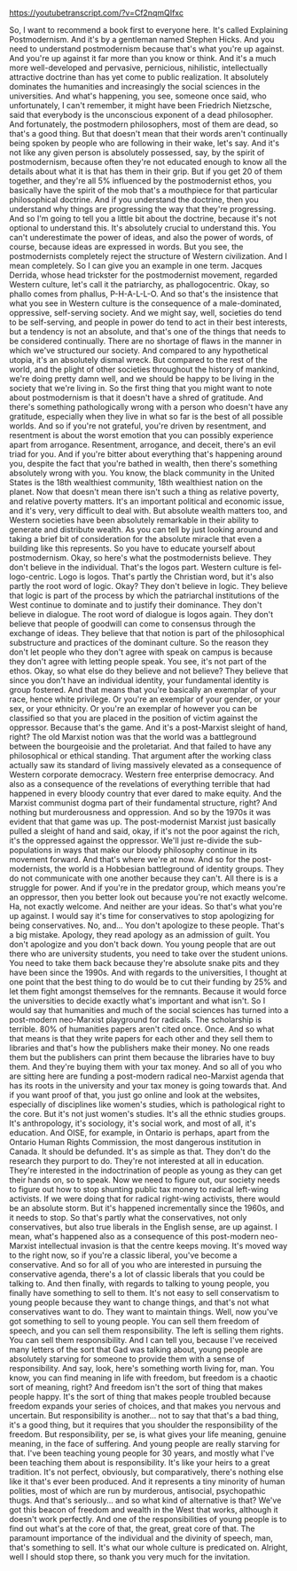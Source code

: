https://youtubetranscript.com/?v=Cf2nqmQIfxc

 So, I want to recommend a book first to everyone here. It's called Explaining Postmodernism. And it's by a gentleman named Stephen Hicks. And you need to understand postmodernism because that's what you're up against. And you're up against it far more than you know or think. And it's a much more well-developed and pervasive, pernicious, nihilistic, intellectually attractive doctrine than has yet come to public realization. It absolutely dominates the humanities and increasingly the social sciences in the universities. And what's happening, you see, someone once said, who unfortunately, I can't remember, it might have been Friedrich Nietzsche, said that everybody is the unconscious exponent of a dead philosopher. And fortunately, the postmodern philosophers, most of them are dead, so that's a good thing. But that doesn't mean that their words aren't continually being spoken by people who are following in their wake, let's say. And it's not like any given person is absolutely possessed, say, by the spirit of postmodernism, because often they're not educated enough to know all the details about what it is that has them in their grip. But if you get 20 of them together, and they're all 5% influenced by the postmodernist ethos, you basically have the spirit of the mob that's a mouthpiece for that particular philosophical doctrine. And if you understand the doctrine, then you understand why things are progressing the way that they're progressing. And so I'm going to tell you a little bit about the doctrine, because it's not optional to understand this. It's absolutely crucial to understand this. You can't underestimate the power of ideas, and also the power of words, of course, because ideas are expressed in words. But you see, the postmodernists completely reject the structure of Western civilization. And I mean completely. So I can give you an example in one term. Jacques Derrida, whose head trickster for the postmodernist movement, regarded Western culture, let's call it the patriarchy, as phallogocentric. Okay, so phallo comes from phallus, P-H-A-L-L-O. And so that's the insistence that what you see in Western culture is the consequence of a male-dominated, oppressive, self-serving society. And we might say, well, societies do tend to be self-serving, and people in power do tend to act in their best interests, but a tendency is not an absolute, and that's one of the things that needs to be considered continually. There are no shortage of flaws in the manner in which we've structured our society. And compared to any hypothetical utopia, it's an absolutely dismal wreck. But compared to the rest of the world, and the plight of other societies throughout the history of mankind, we're doing pretty damn well, and we should be happy to be living in the society that we're living in. So the first thing that you might want to note about postmodernism is that it doesn't have a shred of gratitude. And there's something pathologically wrong with a person who doesn't have any gratitude, especially when they live in what so far is the best of all possible worlds. And so if you're not grateful, you're driven by resentment, and resentment is about the worst emotion that you can possibly experience apart from arrogance. Resentment, arrogance, and deceit, there's an evil triad for you. And if you're bitter about everything that's happening around you, despite the fact that you're bathed in wealth, then there's something absolutely wrong with you. You know, the black community in the United States is the 18th wealthiest community, 18th wealthiest nation on the planet. Now that doesn't mean there isn't such a thing as relative poverty, and relative poverty matters. It's an important political and economic issue, and it's very, very difficult to deal with. But absolute wealth matters too, and Western societies have been absolutely remarkable in their ability to generate and distribute wealth. As you can tell by just looking around and taking a brief bit of consideration for the absolute miracle that even a building like this represents. So you have to educate yourself about postmodernism. Okay, so here's what the postmodernists believe. They don't believe in the individual. That's the logos part. Western culture is fel-logo-centric. Logo is logos. That's partly the Christian word, but it's also partly the root word of logic. Okay? They don't believe in logic. They believe that logic is part of the process by which the patriarchal institutions of the West continue to dominate and to justify their dominance. They don't believe in dialogue. The root word of dialogue is logos again. They don't believe that people of goodwill can come to consensus through the exchange of ideas. They believe that that notion is part of the philosophical substructure and practices of the dominant culture. So the reason they don't let people who they don't agree with speak on campus is because they don't agree with letting people speak. You see, it's not part of the ethos. Okay, so what else do they believe and not believe? They believe that since you don't have an individual identity, your fundamental identity is group fostered. And that means that you're basically an exemplar of your race, hence white privilege. Or you're an exemplar of your gender, or your sex, or your ethnicity. Or you're an exemplar of however you can be classified so that you are placed in the position of victim against the oppressor. Because that's the game. And it's a post-Marxist sleight of hand, right? The old Marxist notion was that the world was a battleground between the bourgeoisie and the proletariat. And that failed to have any philosophical or ethical standing. That argument after the working class actually saw its standard of living massively elevated as a consequence of Western corporate democracy. Western free enterprise democracy. And also as a consequence of the revelations of everything terrible that had happened in every bloody country that ever dared to make equity. And the Marxist communist dogma part of their fundamental structure, right? And nothing but murderousness and oppression. And so by the 1970s it was evident that that game was up. The post-modernist Marxist just basically pulled a sleight of hand and said, okay, if it's not the poor against the rich, it's the oppressed against the oppressor. We'll just re-divide the sub-populations in ways that make our bloody philosophy continue in its movement forward. And that's where we're at now. And so for the post-modernists, the world is a Hobbesian battleground of identity groups. They do not communicate with one another because they can't. All there is is a struggle for power. And if you're in the predator group, which means you're an oppressor, then you better look out because you're not exactly welcome. Ha, not exactly welcome. And neither are your ideas. So that's what you're up against. I would say it's time for conservatives to stop apologizing for being conservatives. No, and... You don't apologize to these people. That's a big mistake. Apology, they read apology as an admission of guilt. You don't apologize and you don't back down. You young people that are out there who are university students, you need to take over the student unions. You need to take them back because they're absolute snake pits and they have been since the 1990s. And with regards to the universities, I thought at one point that the best thing to do would be to cut their funding by 25% and let them fight amongst themselves for the remnants. Because it would force the universities to decide exactly what's important and what isn't. So I would say that humanities and much of the social sciences has turned into a post-modern neo-Marxist playground for radicals. The scholarship is terrible. 80% of humanities papers aren't cited once. Once. And so what that means is that they write papers for each other and they sell them to libraries and that's how the publishers make their money. No one reads them but the publishers can print them because the libraries have to buy them. And they're buying them with your tax money. And so all of you who are sitting here are funding a post-modern radical neo-Marxist agenda that has its roots in the university and your tax money is going towards that. And if you want proof of that, you just go online and look at the websites, especially of disciplines like women's studies, which is pathological right to the core. But it's not just women's studies. It's all the ethnic studies groups. It's anthropology, it's sociology, it's social work, and most of all, it's education. And OISE, for example, in Ontario is perhaps, apart from the Ontario Human Rights Commission, the most dangerous institution in Canada. It should be defunded. It's as simple as that. They don't do the research they purport to do. They're not interested at all in education. They're interested in the indoctrination of people as young as they can get their hands on, so to speak. Now we need to figure out, our society needs to figure out how to stop shunting public tax money to radical left-wing activists. If we were doing that for radical right-wing activists, there would be an absolute storm. But it's happened incrementally since the 1960s, and it needs to stop. So that's partly what the conservatives, not only conservatives, but also true liberals in the English sense, are up against. I mean, what's happened also as a consequence of this post-modern neo-Marxist intellectual invasion is that the centre keeps moving. It's moved way to the right now, so if you're a classic liberal, you've become a conservative. And so for all of you who are interested in pursuing the conservative agenda, there's a lot of classic liberals that you could be talking to. And then finally, with regards to talking to young people, you finally have something to sell to them. It's not easy to sell conservatism to young people because they want to change things, and that's not what conservatives want to do. They want to maintain things. Well, now you've got something to sell to young people. You can sell them freedom of speech, and you can sell them responsibility. The left is selling them rights. You can sell them responsibility. And I can tell you, because I've received many letters of the sort that Gad was talking about, young people are absolutely starving for someone to provide them with a sense of responsibility. And say, look, here's something worth living for, man. You know, you can find meaning in life with freedom, but freedom is a chaotic sort of meaning, right? And freedom isn't the sort of thing that makes people happy. It's the sort of thing that makes people troubled because freedom expands your series of choices, and that makes you nervous and uncertain. But responsibility is another... not to say that that's a bad thing, it's a good thing, but it requires that you shoulder the responsibility of the freedom. But responsibility, per se, is what gives your life meaning, genuine meaning, in the face of suffering. And young people are really starving for that. I've been teaching young people for 30 years, and mostly what I've been teaching them about is responsibility. It's like your heirs to a great tradition. It's not perfect, obviously, but comparatively, there's nothing else like it that's ever been produced. And it represents a tiny minority of human polities, most of which are run by murderous, antisocial, psychopathic thugs. And that's seriously... and so what kind of alternative is that? We've got this beacon of freedom and wealth in the West that works, although it doesn't work perfectly. And one of the responsibilities of young people is to find out what's at the core of that, the great, great core of that. The paramount importance of the individual and the divinity of speech, man, that's something to sell. It's what our whole culture is predicated on. Alright, well I should stop there, so thank you very much for the invitation.